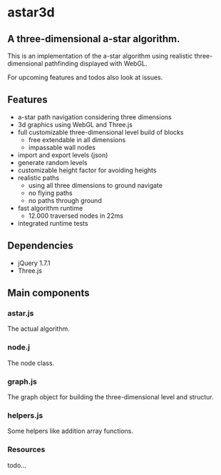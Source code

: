 # astar3d

## A three-dimensional a-star algorithm.
This is an implementation of the a-star algorithm using realistic three-dimensional pathfinding displayed with WebGL.

For upcoming features and todos also look at issues.

## Features
* a-star path navigation considering three dimensions
* 3d graphics using WebGL and Three.js 
* full customizable three-dimensional level build of blocks
    * free extendable in all dimensions
    * impassable wall nodes
* import and export levels (json)
* generate random levels
* customizable height factor for avoiding heights
* realistic paths
    * using all three dimensions to ground navigate
    * no flying paths
    * no paths through ground
* fast algorithm runtime 
    * 12.000 traversed nodes in 22ms
* integrated runtime tests

## Dependencies
* jQuery 1.7.1
* Three.js

## Main components

### astar.js
The actual algorithm.

### node.j
The node class.

### graph.js
The graph object for building the three-dimensional level and structur.

### helpers.js
Some helpers like addition array functions.

### Resources
todo...